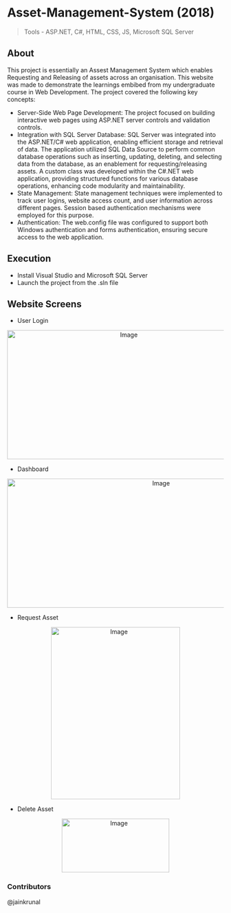 # Asset-Management-System (2018)

> Tools - ASP.NET, C#, HTML, CSS, JS, Microsoft SQL Server

## About
This project is essentially an Assest Management System which enables Requesting and Releasing of assets across an organisation. This website was made to demonstrate the learnings embibed from my undergraduate course in Web Development. The project covered the following key concepts:

- Server-Side Web Page Development: The project focused on building interactive web pages using ASP.NET server controls and validation controls.
- Integration with SQL Server Database: SQL Server was integrated into the ASP.NET/C# web application, enabling efficient storage and retrieval of data. The application utilized SQL Data Source to perform common database operations such as inserting, updating, deleting, and selecting data from the database, as an enablement for requesting/releasing assets. A custom class was developed within the C#.NET web application, providing structured functions for various database operations, enhancing code modularity and maintainability.
- State Management: State management techniques were implemented to track user logins, website access count, and user information across different pages. Session based authentication mechanisms were employed for this purpose.
- Authentication: The web.config file was configured to support both Windows authentication and forms authentication, ensuring secure access to the web application.

## Execution

- Install Visual Studio and Microsoft SQL Server
- Launch the project from the .sln file

## Website Screens

- User Login
<p align="center">
<img src="https://github.com/divitvasu/Asset-Management/assets/30820920/c0d3a7c4-7f6e-408f-a6e8-9d5a23574e97" alt="Image" width="550" height="300">
</p>

- Dashboard
<p align="center">
<img src="https://github.com/divitvasu/Asset-Management/assets/30820920/98c870fa-3cac-4fdc-bf52-4affd63fece2" alt="Image" width="700" height="300">
</p>

- Request Asset
<p align="center">
<img src="https://github.com/divitvasu/Asset-Management/assets/30820920/ab31bb3d-9ef4-4a04-b87c-77afab50b13b" alt="Image" width="300" height="400">
</p>

- Delete Asset
<p align="center">
<img src="https://github.com/divitvasu/Asset-Management/assets/30820920/a0e93c81-1674-4151-b39c-18e21e9055a0" alt="Image" width="250" height="125">
</p>

### Contributors
@jainkrunal
